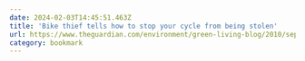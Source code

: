 ```yaml
---
date: 2024-02-03T14:45:51.463Z
title: 'Bike thief tells how to stop your cycle from being stolen'
url: https://www.theguardian.com/environment/green-living-blog/2010/sep/13/bike-thief-stolen-tips
category: bookmark
---
```

